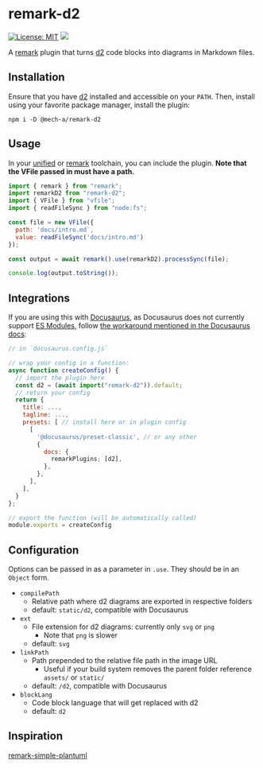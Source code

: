 # remark-d2

[![License: MIT](https://img.shields.io/badge/License-MIT-yellow.svg)](https://opensource.org/licenses/MIT) ![](https://github.com/mech-a/remark-d2/actions/workflows/ci.yml/badge.svg)

A [remark](https://github.com/remarkjs/remark) plugin that turns [d2](https://github.com/terrastruct/d2) code blocks into diagrams in Markdown files.

## Installation

Ensure that you have [d2](https://github.com/terrastruct/d2) installed and accessible on your `PATH`. Then, install using your favorite package manager, install the plugin:

`npm i -D @mech-a/remark-d2`

## Usage

In your [unified](https://github.com/unifiedjs/unified#plugin) or [remark](https://github.com/remarkjs/remark) toolchain, you can include the plugin. **Note that the VFile passed in must have a path.**

```js
import { remark } from "remark";
import remarkD2 from "remark-d2";
import { VFile } from "vfile";
import { readFileSync } from "node:fs";

const file = new VFile({
  path: 'docs/intro.md`,
  value: readFileSync('docs/intro.md')
});

const output = await remark().use(remarkD2).processSync(file);

console.log(output.toString());
```

## Integrations

If you are using this with [Docusaurus](https://docusaurus.io), as Docusaurus does not currently support [ES Modules](https://hacks.mozilla.org/2018/03/es-modules-a-cartoon-deep-dive/), follow [the workaround mentioned in the Docusaurus docs](https://docusaurus.io/docs/markdown-features/plugins#installing-plugins):

```js
// in `docusaurus.config.js`

// wrap your config in a function:
async function createConfig() {
  // import the plugin here
  const d2 = (await import("remark-d2")).default;
  // return your config
  return {
    title: ...,
    tagline: ...,
    presets: [ // install here or in plugin config
      [
        '@docusaurus/preset-classic', // or any other
        {
          docs: {
            remarkPlugins; [d2],
          },
        },
      ],
    ],
  }
};

// export the function (will be automatically called)
module.exports = createConfig
```

## Configuration

Options can be passed in as a parameter in `.use`. They should be in an `Object` form.

- `compilePath`
  - Relative path where d2 diagrams are exported in respective folders
  - default: `static/d2`, compatible with Docusaurus
- `ext`
  - File extension for d2 diagrams: currently only `svg` or `png`
    - Note that `png` is slower
  - default: `svg`
- `linkPath`
  - Path prepended to the relative file path in the image URL
    - Useful if your build system removes the parent folder reference `assets/` or `static/`
  - default: `/d2`, compatible with Docusaurus
- `blockLang`
  - Code block language that will get replaced with d2
  - default: `d2`

## Inspiration

[remark-simple-plantuml](https://github.com/akebifiky/remark-simple-plantuml)
